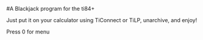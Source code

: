 #A Blackjack program for the ti84+

Just put it on your calculator using TiConnect or TiLP, unarchive, and enjoy!

Press 0 for menu

